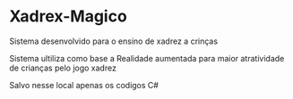 # Xadrex-Magico
Sistema desenvolvido para o ensino de xadrez a crinças

Sistema ultiliza como base a Realidade aumentada para maior atratividade de crianças pelo jogo xadrez

Salvo nesse local apenas os codigos C# 
